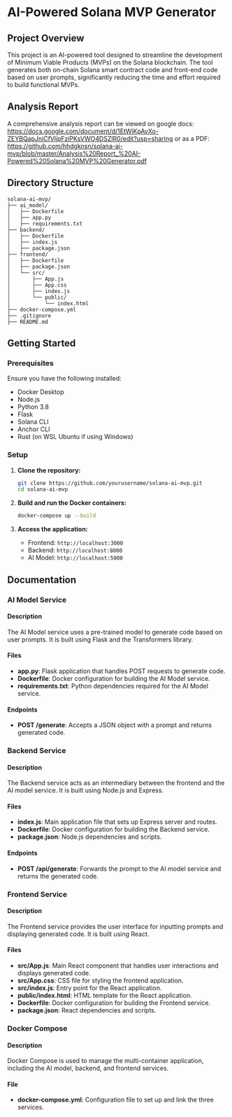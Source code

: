 # AI-Powered Solana MVP Generator

## Project Overview

This project is an AI-powered tool designed to streamline the development of Minimum Viable Products (MVPs) on the Solana blockchain. The tool generates both on-chain Solana smart contract code and front-end code based on user prompts, significantly reducing the time and effort required to build functional MVPs.

## Analysis Report

A comprehensive analysis report can be viewed on google docs: https://docs.google.com/document/d/1EtWiKpAvXo-ZEYBQapJniCfVljpFziPKsVWO4DSZlR0/edit?usp=sharing
or as a PDF: https://github.com/hhdgknsn/solana-ai-mvp/blob/master/Analysis%20Report_%20AI-Powered%20Solana%20MVP%20Generator.pdf 

## Directory Structure

```plaintext
solana-ai-mvp/
├── ai_model/
│   ├── Dockerfile
│   ├── app.py
│   ├── requirements.txt
├── backend/
│   ├── Dockerfile
│   ├── index.js
│   ├── package.json
├── frontend/
│   ├── Dockerfile
│   ├── package.json
│   └── src/
│       ├── App.js
│       ├── App.css
│       ├── index.js
│       └── public/
│           └── index.html
├── docker-compose.yml
├── .gitignore
├── README.md
```

## Getting Started

### Prerequisites

Ensure you have the following installed:
- Docker Desktop
- Node.js
- Python 3.8
- Flask
- Solana CLI
- Anchor CLI
- Rust (on WSL Ubuntu if using Windows)

### Setup

1. **Clone the repository:**

   ```sh
   git clone https://github.com/yourusername/solana-ai-mvp.git
   cd solana-ai-mvp
   ```

2. **Build and run the Docker containers:**

   ```sh
   docker-compose up --build
   ```

3. **Access the application:**
   - Frontend: `http://localhost:3000`
   - Backend: `http://localhost:8000`
   - AI Model: `http://localhost:5000`

## Documentation

### AI Model Service

#### Description
The AI Model service uses a pre-trained model to generate code based on user prompts. It is built using Flask and the Transformers library.

#### Files
- **app.py**: Flask application that handles POST requests to generate code.
- **Dockerfile**: Docker configuration for building the AI Model service.
- **requirements.txt**: Python dependencies required for the AI Model service.

#### Endpoints
- **POST /generate**: Accepts a JSON object with a prompt and returns generated code.

### Backend Service

#### Description
The Backend service acts as an intermediary between the frontend and the AI model service. It is built using Node.js and Express.

#### Files
- **index.js**: Main application file that sets up Express server and routes.
- **Dockerfile**: Docker configuration for building the Backend service.
- **package.json**: Node.js dependencies and scripts.

#### Endpoints
- **POST /api/generate**: Forwards the prompt to the AI model service and returns the generated code.

### Frontend Service

#### Description
The Frontend service provides the user interface for inputting prompts and displaying generated code. It is built using React.

#### Files
- **src/App.js**: Main React component that handles user interactions and displays generated code.
- **src/App.css**: CSS file for styling the frontend application.
- **src/index.js**: Entry point for the React application.
- **public/index.html**: HTML template for the React application.
- **Dockerfile**: Docker configuration for building the Frontend service.
- **package.json**: React dependencies and scripts.

### Docker Compose

#### Description
Docker Compose is used to manage the multi-container application, including the AI model, backend, and frontend services.

#### File
- **docker-compose.yml**: Configuration file to set up and link the three services.
